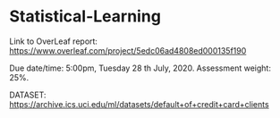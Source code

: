 # Statistical-Learning

Link to OverLeaf report: https://www.overleaf.com/project/5edc06ad4808ed000135f190

Due date/time: 5:00pm, Tuesday 28 th July, 2020.
Assessment weight: 25%.

DATASET: https://archive.ics.uci.edu/ml/datasets/default+of+credit+card+clients

